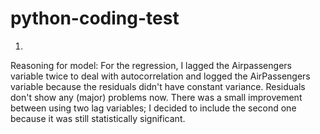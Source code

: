 # python-coding-test

1. 


Reasoning for model:
For the regression, I lagged the Airpassengers variable twice to deal with autocorrelation and logged the AirPassengers variable because the residuals didn't have constant variance. Residuals don't show any (major) problems now. 
There was a small improvement between using two lag variables; I decided to include the second one because it was still statistically significant. 



